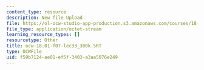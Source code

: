 ```yaml
---
content_type: resource
description: New file Upload
file: https://ol-ocw-studio-app-production.s3.amazonaws.com/courses/18-01sc-single-variable-calculus-fall-2010/f59b7124ae01ef5f3403a3aa5076e249_ocw-18.01-f07-lec33_300k.SRT
file_type: application/octet-stream
learning_resource_types: []
resourcetype: Other
title: ocw-18.01-f07-lec33_300k.SRT
type: OCWFile
uid: f59b7124-ae01-ef5f-3403-a3aa5076e249
---
```

